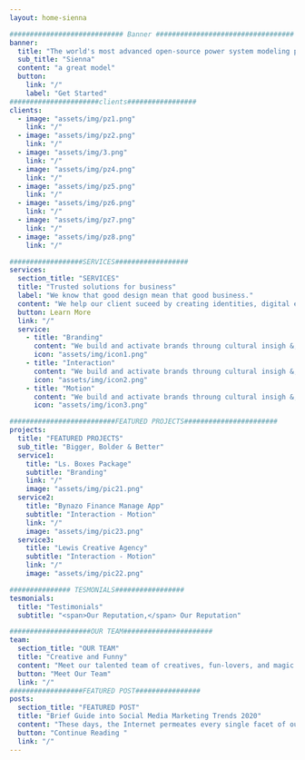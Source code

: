 ```yaml
---
layout: home-sienna

############################ Banner ##################################
banner:
  title: "The world's most advanced open-source power system modeling platform"
  sub_title: "Sienna"
  content: "a great model"
  button:
    link: "/"
    label: "Get Started"
######################clients#################
clients:
  - image: "assets/img/pz1.png"
    link: "/"
  - image: "assets/img/pz2.png"
    link: "/"
  - image: "assets/img/3.png"
    link: "/"
  - image: "assets/img/pz4.png"
    link: "/"
  - image: "assets/img/pz5.png"
    link: "/"
  - image: "assets/img/pz6.png"
    link: "/"
  - image: "assets/img/pz7.png"
    link: "/"
  - image: "assets/img/pz8.png"
    link: "/"

##################SERVICES##################
services:
  section_title: "SERVICES"
  title: "Trusted solutions for business"
  label: "We know that good design mean that good business."
  content: "We help our client suceed by creating identities, digital experiences, and printmaterials that communicate clearly, achieve marketing goals & look fantastic"
  button: Learn More
  link: "/"
  service:
    - title: "Branding"
      content: "We build and activate brands throung cultural insigh &, strategic vision."
      icon: "assets/img/icon1.png"
    - title: "Interaction"
      content: "We build and activate brands throung cultural insigh &, strategic vision."
      icon: "assets/img/icon2.png"
    - title: "Motion"
      content: "We build and activate brands throung cultural insigh &, strategic vision."
      icon: "assets/img/icon3.png"

##########################FEATURED PROJECTS#######################
projects:
  title: "FEATURED PROJECTS"
  sub_title: "Bigger, Bolder & Better"
  service1:
    title: "Ls. Boxes Package"
    subtitle: "Branding"
    link: "/"
    image: "assets/img/pic21.png"
  service2:
    title: "Bynazo Finance Manage App"
    subtitle: "Interaction - Motion"
    link: "/"
    image: "assets/img/pic23.png"
  service3:
    title: "Lewis Creative Agency"
    subtitle: "Interaction - Motion"
    link: "/"
    image: "assets/img/pic22.png"

############### TESMONIALS#################
tesmonials:
  title: "Testimonials"
  subtitle: "<span>Our Reputation,</span> Our Reputation"

####################OUR TEAM######################
team:
  section_title: "OUR TEAM"
  title: "Creative and Funny"
  content: "Meet our talented team of creatives, fun-lovers, and magic makers. Shall seas yielding a he, moveth said gathering under all cattle were years fruit whose isn’t."
  button: "Meet Our Team"
  link: "/"
##################FEATURED POST################
posts:
  section_title: "FEATURED POST"
  title: "Brief Guide into Social Media Marketing Trends 2020"
  content: "These days, the Internet permeates every single facet of our lives on a daily basis. Indeed, there is rarely a thing that anyone."
  button: "Continue Reading "
  link: "/"
---
```


